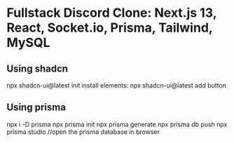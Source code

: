 # Fullstack Discord Clone: Next.js 13, React, Socket.io, Prisma, Tailwind, MySQL


## Using shadcn
npx  shadcn-ui@latest init
install elements:
npx shadcn-ui@latest add button

## Using prisma
npx i -D prisma
npx prisma init
npx prisma generate
npx prisma db push
npx prisma studio  //open the prisma database in browser
